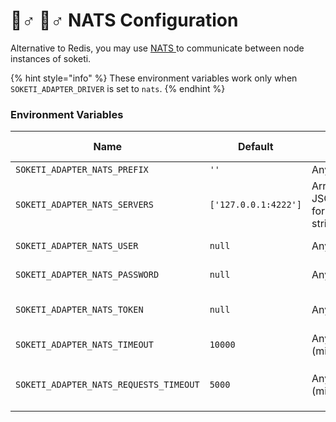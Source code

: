 # 🧙♂ 🧙♂ NATS Configuration

Alternative to Redis, you may use [NATS ](https://nats.io/)to communicate between node instances of soketi.

{% hint style="info" %}
These environment variables work only when `SOKETI_ADAPTER_DRIVER` is set to `nats`.
{% endhint %}

### Environment Variables

| Name                                   | Default              | Possible values                | Description                                                                                                                        |
| -------------------------------------- | -------------------- | ------------------------------ | ---------------------------------------------------------------------------------------------------------------------------------- |
| `SOKETI_ADAPTER_NATS_PREFIX`           | `''`                 | Any string                     | The NATS adapter prefix.                                                                                                           |
| `SOKETI_ADAPTER_NATS_SERVERS`          | `['127.0.0.1:4222']` | Array in JSON-formatted string | The list of servers to connect to for NATS.                                                                                        |
| `SOKETI_ADAPTER_NATS_USER`             | `null`               | Any string                     | The user used to authenticate NATS requests.                                                                                       |
| `SOKETI_ADAPTER_NATS_PASSWORD`         | `null`               | Any string                     | The password used to authenticate NATS requests.                                                                                   |
| `SOKETI_ADAPTER_NATS_TOKEN`            | `null`               | Any string                     | The JWT token used to authenticate NATS requests (as alternative to user and password).                                            |
| `SOKETI_ADAPTER_NATS_TIMEOUT`          | `10000`              | Any number (milliseconds).     | The connection timeout for NATS.                                                                                                   |
| `SOKETI_ADAPTER_NATS_REQUESTS_TIMEOUT` | `5000`               | Any number (milliseconds).     | The time to wait for cross-node requests. [See `ADAPTER_CLUSTER_REQUESTS_TIMEOUT` ](redis-configuration.md#environment-variables). |

